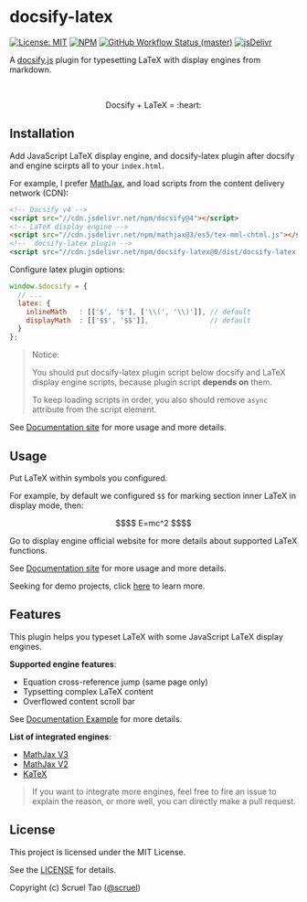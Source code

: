 # docsify-latex

[![License: MIT](https://img.shields.io/badge/License-MIT-yellow.svg?style=flat-square)](https://github.com/scruel/docsify-latex/blob/master/LICENSE)
[![NPM](https://img.shields.io/npm/v/docsify-latex.svg?style=flat-square)](https://www.npmjs.com/package/docsify-latex)
[![GitHub Workflow Status (master)](https://img.shields.io/github/workflow/status/scruel/docsify-latex/Build/master?label=checks&style=flat-square)](https://github.com/scruel/docsify-latex/actions?query=branch%3Amaster+)
[![jsDelivr](https://data.jsdelivr.com/v1/package/npm/docsify-latex/badge)](https://www.jsdelivr.com/package/npm/docsify-latex)

A [docsify.js](https://docsify.js.org) plugin for typesetting LaTeX with display engines from markdown.

<br/>
<p align="center">Docsify + LaTeX = :heart:</p>

## Installation

Add JavaScript LaTeX display engine, and docsify-latex plugin after docsify and engine scirpts all to your `index.html`.

For example, I prefer [MathJax][MathJax], and load scripts from the content delivery network (CDN):

```html
<!-- Docsify v4 -->
<script src="//cdn.jsdelivr.net/npm/docsify@4"></script>
<!-- LaTeX display engine -->
<script src="//cdn.jsdelivr.net/npm/mathjax@3/es5/tex-mml-chtml.js"></script>
<!--  docsify-latex plugin -->
<script src="//cdn.jsdelivr.net/npm/docsify-latex@0/dist/docsify-latex.js"></script>
```

Configure latex plugin options:

```javascript
window.$docsify = {
  // ...
  latex: {
    inlineMath   : [['$', '$'], ['\\(', '\\)']], // default
    displayMath  : [['$$', '$$']],               // default
  }
};
```

> Notice:
>
> You should put docsify-latex plugin script below docsify and LaTeX display engine scripts, because plugin script **depends on** them.
>
> To keep loading scripts in order, you also should remove `async` attribute from the script element.

See [Documentation site][Documentation] for more usage and more details.

## Usage

Put LaTeX within symbols you configured.

For example, by default we configured `$$` for marking section inner LaTeX in display mode, then:

```math
$$
E=mc^2
$$
```

Go to display engine official website for more details about supported LaTeX functions.

See [Documentation site][Documentation] for more usage and more details.

Seeking for demo projects, click [here][Demo Projects] to learn more.

## Features

This plugin helps you typeset LaTeX with some JavaScript LaTeX display engines.

**Supported engine features**:

- Equation cross-reference jump (same page only)
- Typsetting complex LaTeX content
- Overflowed content scroll bar

See [Documentation Example][Documentation Example] for more details.

**List of integrated engines**:

- [MathJax V3](https://docs.mathjax.org/)
- [MathJax V2](https://docs.mathjax.org/en/v2.7-latest/index.html)
- [KaTeX](https://katex.org/docs)

> If you want to integrate more engines, feel free to fire an issue to explain the reason, or more well, you can directly make a pull request.

## License

This project is licensed under the MIT License.

See the [LICENSE](https://github.com/scruel/docsify-latex/blob/master/LICENSE) for details.

Copyright (c) Scruel Tao ([@scruel](https://github.com/scruel))

[MathJax]: https://docs.mathjax.org
[Documentation]: https://scruel.github.io/docsify-latex
[Documentation Example]: https://scruel.github.io/docsify-latex/#/example
[Demo Projects]: https://scruel.github.io/docsify-latex/#/demo
